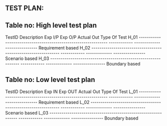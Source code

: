 ## TEST PLAN:
## Table no: High level test plan
TestID	 Description	                                                  Exp I/P	        Exp O/P	     Actual Out	     Type Of Test
H_01	--------------------------------------------------------------	------------	-------------	----------------	Requirement based
H_02	--------------------------------------------------------------	------------	-------------	----------------	Scenario based
H_03	--------------------------------------------------------------	------------	-------------	----------------	Boundary based
## Table no: Low level test plan
TestID  Description	                                                    Exp IN	       Exp OUT	     Actual Out	      Type Of Test
L_01	--------------------------------------------------------------	------------	-------------	----------------	Requirement based
L_02	--------------------------------------------------------------	------------	-------------	----------------	Scenario based
L_03	--------------------------------------------------------------	------------	-------------	----------------	Boundary based
